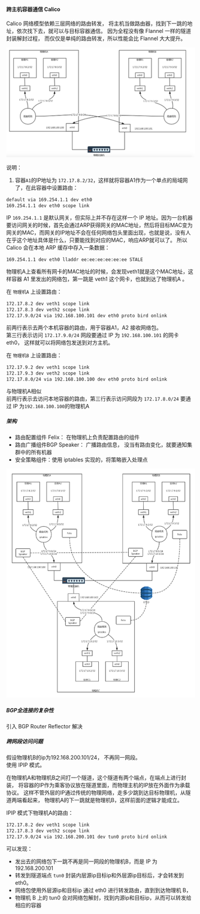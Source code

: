 #### 跨主机容器通信 Calico
Calico 网络模型依赖三层网络的路由转发， 将主机当做路由器，找到下一跳的地址，依次找下去，就可以与目标容器通信。 因为全程没有像 Flannel 一样的隧道封装解封过程，
而仅仅是单纯的路由转发，所以性能会比 Flannel 大大提升。 

![images](./images/calico-1.png)  

说明： 
1. 容器`A1`的IP地址为 `172.17.8.2/32`，这样就将容器A1作为一个单点的局域网了，在此容器中设置路由：
```
default via 169.254.1.1 dev eth0 
169.254.1.1 dev eth0 scope link 
```
IP `169.254.1.1` 是默认网关，但实际上并不存在这样一个 IP 地址。因为一台机器要访问网关的时候，首先会通过ARP获得网关的MAC地址，然后将目标MAC变为网关的MAC，而网关的IP地址不会在任何网络包头里面出现，也就是说，没有人在乎这个地址具体是什么，只要能找到对应的MAC，响应ARP就可以了。
所以 Calico 会在本地 ARP 缓存中存入一条数据： 
```
169.254.1.1 dev eth0 lladdr ee:ee:ee:ee:ee:ee STALE
```
物理机A上查看所有网卡的MAC地址的时候，会发现veth1就是这个MAC地址，这样容器 A1 里发出的网络包，第一跳是 veth1 这个网卡，也就到达了物理机A  。  

在 `物理机A` 上设置路由：  

```
172.17.8.2 dev veth1 scope link 
172.17.8.3 dev veth2 scope link 
172.17.9.0/24 via 192.168.100.101 dev eth0 proto bird onlink
``` 
前两行表示去两个本机容器的路由，用于容器A1，A2 接收网络包。  
第三行表示访问 `172.17.9.0/24` 网段要通过 IP 为 `192.168.100.101` 的网卡 eth0， 这样就可以将网络包发送到对方主机。

在 `物理机B` 上设置路由：
```
172.17.9.2 dev veth1 scope link 
172.17.9.3 dev veth2 scope link 
172.17.8.0/24 via 192.168.100.100 dev eth0 proto bird onlink
``` 
与物理机A相似  
前两行表示去访问本地容器的路由，第三行表示访问网段为 `172.17.8.0/24` 要通过 IP 为`192.168.100.100`的物理机A

##### 架构
 - 路由配置组件 Felix： 在物理机上负责配置路由的组件
 - 路由广播组件BGP Speaker： 广播路由信息， 没当有路由变化，就要通知集群中的所有机器
 - 安全策略组件：使用 iptables 实现的，将策略嵌入处理点
 
 ![images](./images/calico-2.jpg)
 
##### BGP全连接的复杂性
引入 BGP Router Reflector 解决

##### 跨网段访问问题
假设物理机B的ip为192.168.200.101/24， 不再同一网段。  
使用 IPIP 模式。  
  
在物理机A和物理机B之间打一个隧道，这个隧道有两个端点，在端点上进行封装，
将容器的IP作为乘客协议放在隧道里面，而物理主机的IP放在外面作为承载协议。
这样不管外层的IP通过传统的物理网络，走多少跳到达目标物理机，从隧道两端看起来，
物理机A的下一跳就是物理机B，这样前面的逻辑才能成立。  

IPIP 模式下物理机A的路由：
```
172.17.8.2 dev veth1 scope link 
172.17.8.3 dev veth2 scope link 
172.17.9.0/24 via 192.168.200.101 dev tun0 proto bird onlink
```
可以发现：
- 发出去的网络包下一跳不再是同一网段的物理机B，而是 IP 为 192.168.200.101
- 转发到隧道端点 `tun0` 封装内层源ip目标ip和外层源ip目标后，才会转发到 eth0。
- 网络包使用外层源ip和目标ip 通过 eth0 进行转发路由，直到到达物理机 B，
- 物理机 B 上的 tun0 会对网络包解封，找到内源ip和目标ip，从而可以转发给相应的容器


 



